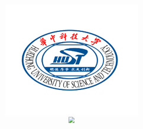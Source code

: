 

<div align = center>
<img src="./HUST.png" width="360" height="300"/>
</div>

<div align="center">
  <img src="https://nuyoahwjl.github.io/img/coding.gif" />
</div




